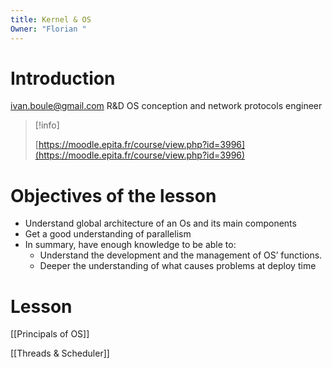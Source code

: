 ```yaml
---
title: Kernel & OS
Owner: "Florian "
---
```

# Introduction
ivan.boule@gmail.com
R&D OS conception and network protocols engineer

> [!info]  
>  
> [https://moodle.epita.fr/course/view.php?id=3996](https://moodle.epita.fr/course/view.php?id=3996)  
# Objectives of the lesson
- Understand global architecture of an Os and its main components
- Get a good understanding of parallelism
- In summary, have enough knowledge to be able to:
    - Understand the development and the management of OS’ functions.
    - Deeper the understanding of what causes problems at deploy time
# Lesson

[[Principals of OS]]


[[Threads & Scheduler]]

